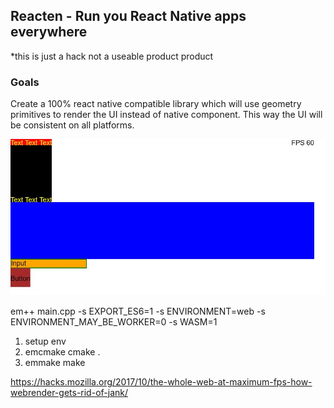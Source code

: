 ## Reacten - Run you React Native apps everywhere
*this is just a hack not a useable product product

### Goals
Create a 100% react native compatible library which will use geometry primitives to render the UI instead of native component. This way the UI will be consistent on all platforms. 

![Early version](screenshot.jpg)

em++ main.cpp -s EXPORT_ES6=1 -s ENVIRONMENT=web -s ENVIRONMENT_MAY_BE_WORKER=0 -s WASM=1

1. setup env
2. emcmake cmake .
3. emmake make

https://hacks.mozilla.org/2017/10/the-whole-web-at-maximum-fps-how-webrender-gets-rid-of-jank/